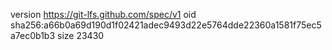 version https://git-lfs.github.com/spec/v1
oid sha256:a66b0a69d190d1f02421adec9493d22e5764dde22360a1581f75ec5a7ec0b1b3
size 23430
